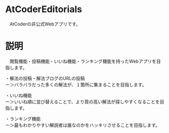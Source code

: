 # AtCoderEditorials

　AtCoderの非公式Webアプリです。

# 説明

　閲覧機能・投稿機能・いいね機能・ランキング機能を持ったWebアプリを目指します。<br>

・解法の投稿・解法ブログのURLの投稿<br>
ー＞バラバラだった多くの解法が、１箇所に集まることを目指します。<br>

・いいね機能<br>
ー＞いいね順に並び替えることで、より質の高い解法が探しやすくなることを目指します。<br>

・ランキング機能<br>
ー＞最もわかりやすい解説者は誰なのかをハッキリさせることを目指します。<br>
